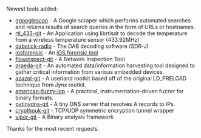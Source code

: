 Newest tools added: 

* [ggooglescan](http://www.morningstarsecurity.com/research/gggooglescan) - A Google scraper which performs automated searches and returns results of search queries in the form of URLs or hostnames.
* [rtl_433-git](https://github.com/merbanan/rtl_433) - An Application using librtlsdr to decode the temperature from a wireless temperature sensor (433.92MHz)
* [dabstick-radio](http://www.sdr-j.tk/) - The DAB decoding software (SDR-J)
* [iosforensic](https://github.com/Flo354/iOSForensic) - An [iOS forensic tool](https://www.owasp.org/index.php/Projects/OWASP_iOSForensic)
* [flowinspect-git](https://github.com/7h3rAm/flowinspect) - A Network Inspection Tool
* [praeda-git](https://github.com/percx/Praeda) - An automated data/information harvesting tool designed to gather critical information from various embedded devices.
* [azazel-git](https://github.com/chokepoint/azazel) - A userland rootkit based off of the original LD_PRELOAD technique from Jynx rootkit.
* [american-fuzzy-lop](https://code.google.com/p/american-fuzzy-lop/) - A practical, instrumentation-driven fuzzer for binary formats.
* [pytinydns-git](https://github.com/chokepoint/pytinydns) - A tiny DNS server that resolves A records to IPs.
* [crypthook-git](https://github.com/chokepoint/CryptHook) - TCP/UDP symmetric encryption tunnel wrapper
* [viper-git](https://github.com/botherder/viper) - A Binary analysis framework

Thanks for the most recent requests.
